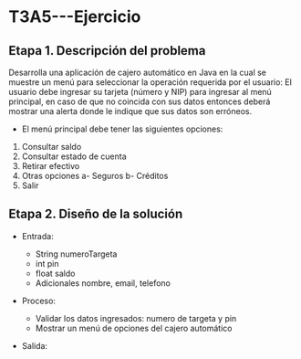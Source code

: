 # T3A5---Ejercicio

## Etapa 1. Descripción del problema
Desarrolla una aplicación de cajero automático en Java en la cual se muestre un menú para
seleccionar la operación requerida por el usuario:
El usuario debe ingresar su tarjeta (número y NIP) para ingresar al menú principal, en caso
de que no coincida con sus datos entonces deberá mostrar una alerta donde le indique que sus
datos son erróneos.

- El menú principal debe tener las siguientes opciones:

1. Consultar saldo
2. Consultar estado de cuenta
3. Retirar efectivo
4. Otras opciones
    a- Seguros
    b- Créditos
5. Salir

## Etapa 2. Diseño de la solución
- Entrada:
    - String numeroTargeta
    - int pin
    - float saldo
    - Adicionales nombre, email, telefono
- Proceso:
    - Validar los datos ingresados: numero de targeta y pin
    - Mostrar un menú de opciones del cajero automático 

- Salida:
